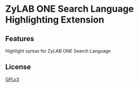 # ZyLAB ONE Search Language Highlighting Extension

## Features

Highlight syntax for ZyLAB ONE Search Language

## License

[GPLv3](https://github.com/CSI-Group/vscode-zylab-ftsql-highligher/blob/master/LICENSE)
